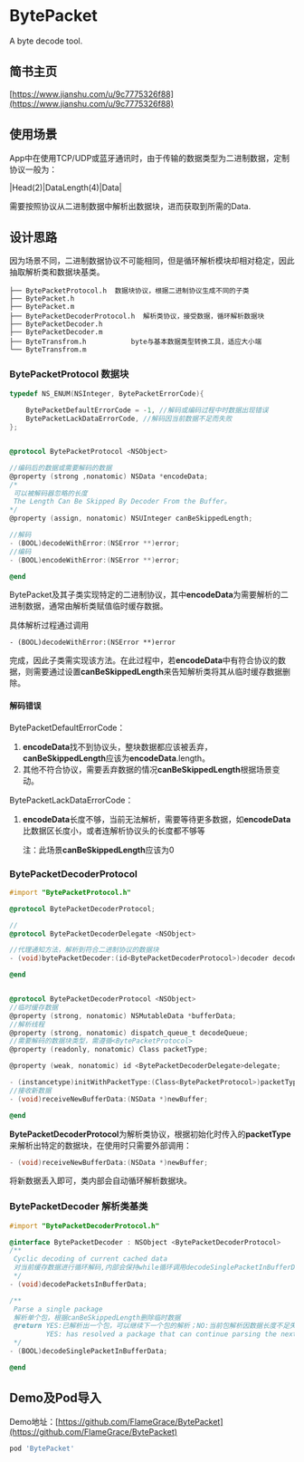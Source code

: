# BytePacket
A byte decode tool.

## 简书主页

[https://www.jianshu.com/u/9c7775326f88](https://www.jianshu.com/u/9c7775326f88)

## 使用场景

App中在使用TCP/UDP或蓝牙通讯时，由于传输的数据类型为二进制数据，定制协议一般为：

|Head(2)|DataLength(4)|Data|

需要按照协议从二进制数据中解析出数据块，进而获取到所需的Data.



## 设计思路

因为场景不同，二进制数据协议不可能相同，但是循环解析模块却相对稳定，因此抽取解析类和数据块基类。

```shell
├── BytePacketProtocol.h  数据块协议，根据二进制协议生成不同的子类
├── BytePacket.h     
├── BytePacket.m
├── BytePacketDecoderProtocol.h  解析类协议，接受数据，循环解析数据块
├── BytePacketDecoder.h
├── BytePacketDecoder.m
├── ByteTransfrom.h           byte与基本数据类型转换工具，适应大小端  
└── ByteTransfrom.m
```



### BytePacketProtocol 数据块

```objective-c
typedef NS_ENUM(NSInteger, BytePacketErrorCode){
    
    BytePacketDefaultErrorCode = -1, //解码或编码过程中时数据出现错误
    BytePacketLackDataErrorCode, //解码因当前数据不足而失败
};


@protocol BytePacketProtocol <NSObject>

//编码后的数据或需要解码的数据
@property (strong ,nonatomic) NSData *encodeData;
/*
 可以被解码器忽略的长度
 The Length Can Be Skipped By Decoder From the Buffer。
*/
@property (assign, nonatomic) NSUInteger canBeSkippedLength;

//解码
- (BOOL)decodeWithError:(NSError **)error;
//编码
- (BOOL)encodeWithError:(NSError **)error;

@end

```



BytePacket及其子类实现特定的二进制协议，其中**encodeData**为需要解析的二进制数据，通常由解析类赋值临时缓存数据。

具体解析过程通过调用

```
- (BOOL)decodeWithError:(NSError **)error
```

完成，因此子类需实现该方法。在此过程中，若**encodeData**中有符合协议的数据，则需要通过设置**canBeSkippedLength**来告知解析类将其从临时缓存数据删除。

#### 解码错误

BytePacketDefaultErrorCode：

1. **encodeData**找不到协议头，整块数据都应该被丢弃，**canBeSkippedLength**应该为**encodeData**.length。
2. 其他不符合协议，需要丢弃数据的情况**canBeSkippedLength**根据场景变动。

BytePacketLackDataErrorCode：

1. **encodeData**长度不够，当前无法解析，需要等待更多数据，如**encodeData**比数据区长度小，或者连解析协议头的长度都不够等

   注：此场景**canBeSkippedLength**应该为0

   

### BytePacketDecoderProtocol

```objective-c
#import "BytePacketProtocol.h"

@protocol BytePacketDecoderProtocol;

//
@protocol BytePacketDecoderDelegate <NSObject>

//代理通知方法，解析到符合二进制协议的数据块
- (void)bytePacketDecoder:(id<BytePacketDecoderProtocol>)decoder decodeNewPacket:(id<BytePacketProtocol>)packet;

@end


@protocol BytePacketDecoderProtocol <NSObject>
//临时缓存数据
@property (strong, nonatomic) NSMutableData *bufferData;
//解析线程
@property (strong, nonatomic) dispatch_queue_t decodeQueue;
//需要解码的数据块类型，需遵循<BytePacketProtocol>
@property (readonly, nonatomic) Class packetType;

@property (weak, nonatomic) id <BytePacketDecoderDelegate>delegate;

- (instancetype)initWithPacketType:(Class<BytePacketProtocol>)packetType;
//接收新数据
- (void)receiveNewBufferData:(NSData *)newBuffer;

@end
```

**BytePacketDecoderProtocol**为解析类协议，根据初始化时传入的**packetType**来解析出特定的数据块，在使用时只需要外部调用：

```objective-c
- (void)receiveNewBufferData:(NSData *)newBuffer;
```

将新数据丢入即可，类内部会自动循环解析数据块。



### BytePacketDecoder 解析类基类

```objective-c
#import "BytePacketDecoderProtocol.h"

@interface BytePacketDecoder : NSObject <BytePacketDecoderProtocol>
/**
 Cyclic decoding of current cached data
 对当前缓存数据进行循环解码,内部会保持while循环调用decodeSinglePacketInBufferData来解析，直到缓存数据为空时停止
 */
- (void)decodePacketsInBufferData;

/**
 Parse a single package
 解析单个包，根据canBeSkippedLength删除临时数据
 @return YES:已解析出一个包，可以继续下一个包的解析；NO:当前包解析因数据长度不足失败，需要等待数据
         YES: has resolved a package that can continue parsing the next packet; NO: current packet parsing needs to wait for data because of lack data
 */
- (BOOL)decodeSinglePacketInBufferData;

@end
```



## Demo及Pod导入

Demo地址：[https://github.com/FlameGrace/BytePacket](https://github.com/FlameGrace/BytePacket)

```ruby
pod 'BytePacket'
```


